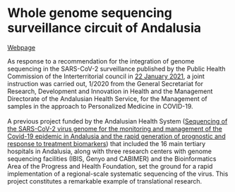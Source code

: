 # Whole genome sequencing surveillance circuit of Andalusia

[Webpage](http://www.clinbioinfosspa.es/surveillance_circuit/)

As response to a recommendation for the integration of genome sequencing in the SARS-CoV-2 surveillance published by the Public Health Commission of the Interterritorial council in <a href="https://www.mscbs.gob.es/profesionales/saludPublica/ccayes/alertasActual/nCov/documentos/Integracion_de_la_secuenciacion_genomica-en_la_vigilancia_del_SARS-CoV-2.pdf">22 January 2021</a>, a joint instruction was carried out, 1/2020 from the General Secretariat for Research, Development and Innovation in Health and the Management Directorate of the Andalusian Health Service, for the Management of samples in the approach to Personalized Medicine in COVID-19.<br /><br />A previous project funded by the Andalusian Health System (<a target="_blank" rel="noreferrer" href="https://clinbioinfosspa.es/projects/covseq/indexEng.html">Sequencing of the SARS-CoV-2 virus genome for the monitoring and management of the Covid-19 epidemic in Andalusia and the rapid generation of prognostic and response to treatment biomarkers</a>) that included the 16 main tertiary hospitals in Andalusia, along with three research centers with genome sequencing facilities (IBIS, Genyo and CABIMER) and the Bioinformatics Area of the Progress and Health Foundation, set the ground for a rapid implementation of a regional-scale systematic sequencing of the virus. This project constitutes a remarkable example of translational research.</p>
